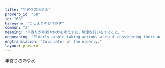 ```yaml
---
title: "年寄りの冷や水"
proverb_id: "68"
id: "68"
hiragana: "としよりのひやみず"
common: "3"
meaning: "年寄りが年齢や体力を考えずに、無理な行いをすること。"
engmeaning: "Elderly people taking actions without considering their age or strength."
engtranslation: "Cold water of the elderly."
layout: proverb
---
```


年寄りの冷や水
